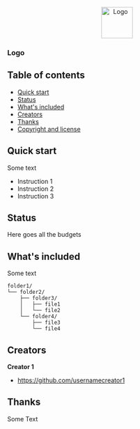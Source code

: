 <p align="center" class="center">
    <img src="https://via.placeholder.com/72" alt="Logo" width=72 height=72>
    <h3>Logo</h3>
</p>


## Table of contents

- [Quick start](#quick-start)
- [Status](#status)
- [What's included](#whats-included)
- [Creators](#creators)
- [Thanks](#thanks)
- [Copyright and license](#copyright-and-license)


## Quick start

Some text

- Instruction 1
- Instruction 2
- Instruction 3

## Status

Here goes all the budgets

## What's included

Some text

```text
folder1/
└── folder2/
    ├── folder3/
    │   ├── file1
    │   └── file2
    └── folder4/
        ├── file3
        └── file4
```

## Creators

**Creator 1**

- <https://github.com/usernamecreator1>

## Thanks

Some Text

